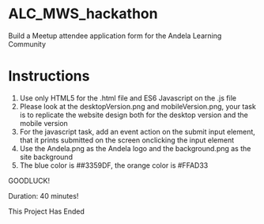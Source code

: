 # ALC_MWS_hackathon
Build a Meetup attendee application form for the Andela Learning Community

# Instructions

1. Use only HTML5 for the .html file and ES6 Javascript on the .js file
2. Please look at the desktopVersion.png and mobileVersion.png, your task is to replicate the website design both for the desktop version and the mobile version
3. For the javascript task, add an event action on the submit input element, that it prints submitted on the screen onclicking the input element
4. Use the Andela.png as the Andela logo and the background.png as the site background
5. The blue color is ##3359DF, the orange color is #FFAD33 

GOODLUCK!

Duration: 40 minutes!


This Project Has Ended

